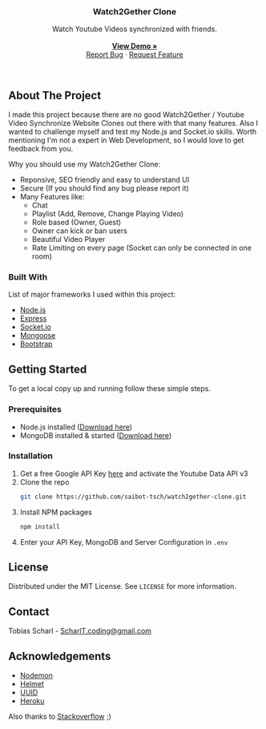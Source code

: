 <!-- PROJECT LOGO -->
<br />
<p align="center">
  <h3 align="center">Watch2Gether Clone</h3>

  <p align="center">
    Watch Youtube Videos synchronized with friends.
    <br />
    <br />
    <a href="https://watch2gether-clone.herokuapp.com"><strong>View Demo »</strong></a>
    <br />
    <a href="https://github.com/saibot-tsch/watch2gether-clone/issues">Report Bug</a>
    ·
    <a href="https://github.com/saibot-tsch/watch2gether-clone/issues">Request Feature</a>
  </p>
</p>

<br>

<!-- ABOUT THE PROJECT -->
## About The Project
I made this project because there are no good Watch2Gether / Youtube Video Synchronize Website Clones out there with that many features. Also I wanted to challenge  myself and test my Node.js and Socket.io skills. Worth mentioning I'm not a expert in Web Development, so I would love to get feedback from you.


Why you should use my Watch2Gether Clone:
* Reponsive, SEO friendly and easy to understand UI
* Secure (If you should find any bug please report it)
* Many Features like:
  - Chat
  - Playlist (Add, Remove, Change Playing Video)
  - Role based (Owner, Guest)
  - Owner can kick or ban users
  - Beautiful Video Player
  - Rate Limiting on every page (Socket can only be connected in one room)

### Built With
List of major frameworks I used within this project:
* [Node.js](https://nodejs.org)
* [Express](https://expressjs.com)
* [Socket.io](https://socket.io)
* [Mongoose](https://mongoosejs.com/)
* [Bootstrap](https://getbootstrap.com)


<!-- GETTING STARTED -->
## Getting Started
To get a local copy up and running follow these simple steps.

### Prerequisites
* Node.js installed (<a href="https://nodejs.org/en/download">Download here</a>)
* MongoDB installed & started (<a href="https://www.mongodb.com/try/download/community">Download here</a>)

### Installation
1. Get a free Google API Key [here](https://developers.google.com/youtube/v3/getting-started) and activate the Youtube Data API v3
2. Clone the repo
   ```sh
   git clone https://github.com/saibot-tsch/watch2gether-clone.git
   ```
3. Install NPM packages
   ```sh
   npm install
   ```
4. Enter your API Key, MongoDB and Server Configuration in `.env`

<!-- LICENSE -->
## License

Distributed under the MIT License. See `LICENSE` for more information.

<!-- CONTACT -->
## Contact

Tobias Scharl - ScharlT.coding@gmail.com


<!-- ACKNOWLEDGEMENTS -->
## Acknowledgements
* [Nodemon](https://www.npmjs.com/package/nodemon)
* [Helmet](https://www.npmjs.com/package/helmet)
* [UUID](https://www.npmjs.com/package/uuid)
* [Heroku](https://heroku.com)

Also thanks to <a href="https://stackoverflow.com">Stackoverflow</a> ;)
